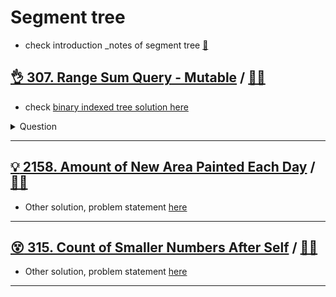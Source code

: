 # Segment tree
- check introduction _notes of segment tree [:notebook:](../../../_notes/segment_tree.md)

## [:ok_hand: 307. Range Sum Query - Mutable](https://leetcode.com/problems/range-sum-query-mutable/) / [:man_technologist:](range_sum_query_mutable_segmenttree.h)
- check [binary indexed tree solution here](../binary_indexed_tree/range_sum_query_mutable_binary_indexed_tree.h)

<details><summary markdown="span">Question</summary>

```markdown
Given an integer array nums, handle multiple queries of the following types:

- Update the value of an element in nums.
- Calculate the sum of the elements of nums between indices left and right inclusive where left <= right.

- Implement the NumArray class:
- `NumArray(int[] nums)`
    - Initializes the object with the integer array nums.
- `void update(int index, int val)`
    - Updates the value of nums[index] to be val.
- `int sumRange(int left, int right)`
    - Returns the sum of the elements of nums between indices left and right inclusive (i.e. `nums[left] + nums[left + 1] + ... + nums[right]`).
```
</details>

------------------------------------------------------------------------------

## [:bulb: 2158. Amount of New Area Painted Each Day](https://leetcode.com/problems/amount-of-new-area-painted-each-day/) / [:man_technologist:](amt_of_new_area_painted_segment_tree.h)
- Other solution, problem statement [here](../README.md#💡-2158-amount-of-new-area-painted-each-day-🎯)

------------------------------------------------------------------------------

## [:dizzy_face: 315. Count of Smaller Numbers After Self](https://leetcode.com/problems/count-of-smaller-numbers-after-self/) / [:man_technologist:](cnt_smaller_num_after_self_segmenttree.h)
- Other solution, problem statement [here](../sorting/README.md#bulb-315-count-of-smaller-numbers-after-selfhttpsleetcodecomproblemscount-of-smaller-numbers-after-self-dartcntsmallernumafterselfmergesorth)

------------------------------------------------------------------------------